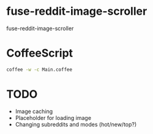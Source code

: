 # fuse-reddit-image-scroller
fuse-reddit-image-scroller

# CoffeeScript
```bash
coffee -w -c Main.coffee
```

# TODO
 * Image caching
 * Placeholder for loading image
 * Changing subreddits and modes (hot/new/top?)
 